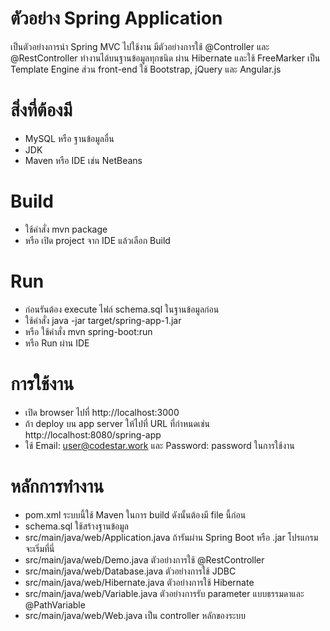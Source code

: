 # ตัวอย่าง Spring Application
เป็นตัวอย่างการนำ Spring MVC ไปใช้งาน มีตัวอย่างการใช้ @Controller และ 
@RestController ทำงานได้บนฐานข้อมูลทุกชนิด ผ่าน Hibernate 
และใช้ FreeMarker เป็น Template Engine
ส่วน front-end ใช้ Bootstrap, jQuery และ Angular.js

# สิ่งที่ต้องมี
- MySQL หรือ ฐานข้อมูลอื่น
- JDK
- Maven หรือ IDE เช่น NetBeans

# Build
- ใช้คำสั่ง mvn package
- หรือ เปิด project จาก IDE แล้วเลือก Build

# Run
- ก่อนรันต้อง execute ไฟล์ schema.sql ในฐานข้อมูลก่อน
- ใช้คำสั่ง java -jar target/spring-app-1.jar
- หรือ ใช้คำสั่ง mvn spring-boot:run
- หรือ Run ผ่าน IDE

# การใช้งาน
- เปิด browser ไปที่ http://localhost:3000
- ถ้า deploy บน app server ให้ไปที่ URL ที่กำหนดเช่น http://localhost:8080/spring-app
- ใช้ Email: user@codestar.work และ Password: password ในการใช้งาน

# หลักการทำงาน
- pom.xml ระบบนี้ใช้ Maven ในการ build ดังนั้นต้องมี file นี้ก่อน 
- schema.sql ใช้สร้างฐานข้อมูล
- src/main/java/web/Application.java ถ้ารันผ่าน Spring Boot หรือ .jar โปรแกรมจะเริ่มที่นี่
- src/main/java/web/Demo.java ตัวอย่างการใช้ @RestController
- src/main/java/web/Database.java ตัวอย่างการใช้ JDBC
- src/main/java/web/Hibernate.java ตัวอย่างการใช้ Hibernate 
- src/main/java/web/Variable.java ตัวอย่างการรับ parameter แบบธรรมดาและ @PathVariable
- src/main/java/web/Web.java เป็น controller หลักของระบบ
